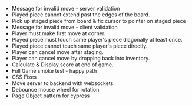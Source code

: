 * Message for invalid move - server validation
* Played piece cannot extend past the edges of the board.
* Pick up staged piece from board & fix cursor to pointer on staged piece
* Message for invalid move - client validation
* Player must make first move at corner.
* Played piece must touch same player's piece diagonally at least once.
* Played piece cannot touch same player's piece directly.
* Player can cancel move after staging.
* Player can cancel move by dropping back into inventory.
* Calculate & Display score at end of game.
* Full Game smoke test - happy path
* CSS Fixes
* Move server to backend with websockets.
* Debounce mouse wheel for rotation
* Page Object pattern for cypress
